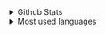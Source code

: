 <div align="left">

<details>
  
  <summary>Github Stats</summary>
  
  <br />
  
  ![Statistique de Pmpspn](https://github-readme-stats.vercel.app/api?username=Pmpspn&show_icons=true?theme=tokyonight)
  
  </div>
  
</details>



<div align="left">

<details>

<summary>Most used languages</summary>
  
<img src="https://github.com/<username>/<repository-name>/blob/<branch-name>/images/stat.svg" alt="Alternative Text"/>
  
</div>
  
</details>
